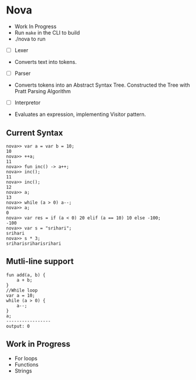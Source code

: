 # Nova

- Work In Progress
- Run `make` in the CLI to build
- ./nova to run

- [ ] Lexer
- Converts text into tokens.
- [ ] Parser
- Converts tokens into an Abstract Syntax Tree. Constructed the Tree with Pratt Parsing Algorithm
- [ ] Interpretor
- Evaluates an expression, implementing Visitor pattern.

## Current Syntax

```
nova>> var a = var b = 10;
10
nova>> ++a;
11
nova>> fun inc() -> a++;
nova>> inc();
11
nova>> inc();
12
nova>> a;
13
nova>> while (a > 0) a--;
nova>> a;
0
nova>> var res = if (a < 0) 20 elif (a == 10) 10 else -100;
-100
nova>> var s = "srihari";
srihari
nova>> s * 3;
sriharisriharisrihari
```

## Mutli-line support

```
fun add(a, b) {
    a + b;
}
//While loop
var a = 10;
while (a > 0) {
    a--;
}
a;
-----------------
output: 0
```

## Work in Progress

- For loops
- Functions
- Strings
